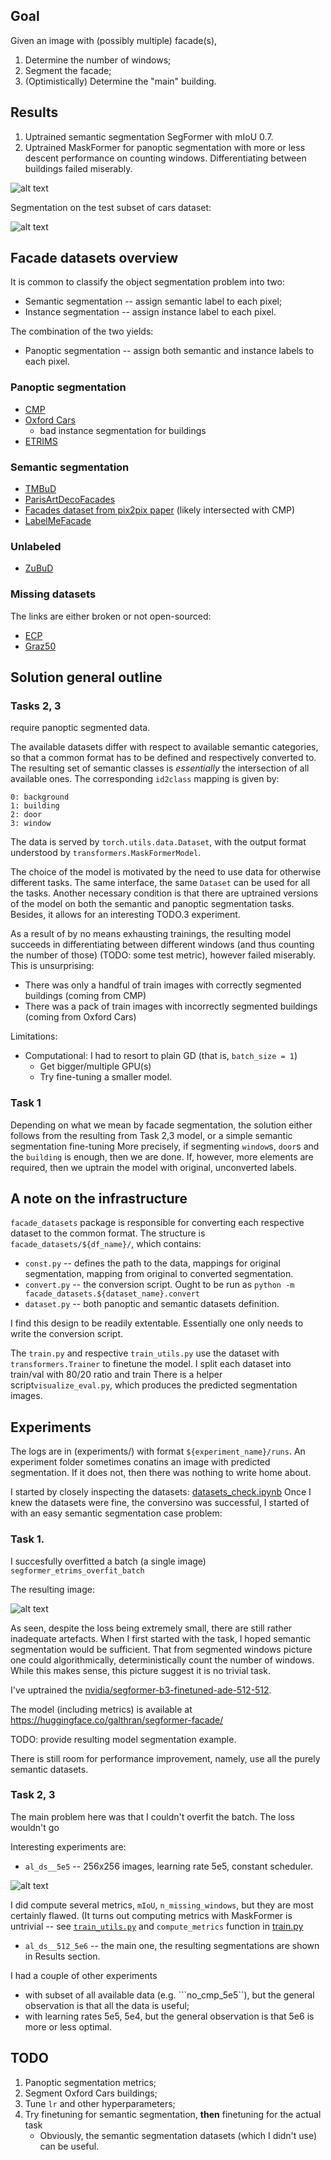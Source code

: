 ## Goal

 Given an image with (possibly multiple) facade(s),
1. Determine the number of windows;
2. Segment the facade;
3. (Optimistically) Determine the "main" building. 

## Results

1) Uptrained semantic segmentation SegFormer with mIoU 0.7.
2) Uptrained MaskFormer for panoptic segmentation with more or less descent performance on counting windows. Differentiating between buildings failed miserably.

![alt text](segmentation_example.png)

Segmentation on the test subset of cars dataset:

![alt text](test_set_segmentation.png)

## Facade datasets overview

It is common to classify the object segmentation problem into two:

- Semantic segmentation -- assign semantic label to each pixel;
- Instance segmentation -- assign instance label to each pixel.

The combination of the two yields:
- Panoptic segmentation -- assign both semantic and instance labels to each pixel.
### Panoptic segmentation

 - [CMP](https://cmp.felk.cvut.cz/~tylecr1/facade/)
 - [Oxford Cars](https://github.com/sijieaaa/Oxford-RobotCar-Facade)
	 -  bad instance segmentation for buildings
 - [ETRIMS](http://www.ipb.uni-bonn.de/projects/etrims_db/)

### Semantic segmentation

- [TMBuD](https://github.com/CipiOrhei/TMBuD)
-  [ParisArtDecoFacades](https://github.com/raghudeep/ParisArtDecoFacadesDataset)
- [Facades dataset from pix2pix paper](https://www.kaggle.com/datasets/balraj98/facades-dataset) (likely intersected with CMP)
- [LabelMeFacade](https://github.com/cvjena/labelmefacade)

### Unlabeled
- [ZuBuD](https://icu.ee.ethz.ch/research/datsets.html#:~:text=Zurich%20Build%C2%ADings%20Data%C2%ADbase) 

### Missing datasets

The links are either broken or not open-sourced:
- [ECP](https://mldta.com/dataset/ecp-paris-2010/)
- [Graz50](https://mldta.com/dataset/ecp-paris-2010/)


## Solution general outline

### Tasks 2, 3

require panoptic segmented data.

The available datasets differ with respect to available semantic categories, so that a common format has to be defined and respectively converted to.
The resulting set of semantic classes is *essentially* the intersection of all available ones. 
The corresponding ```id2class``` mapping is given by:

	0: background
	1: building
	2: door
	3: window

The data is served by ```torch.utils.data.Dataset```, with the output format understood by ```transformers.MaskFormerModel```.

The choice of the model is motivated by the need to use data for otherwise different tasks. The same interface, the same ```Dataset``` can be used for all the tasks. Another necessary condition is that there are uptrained versions of the model on both the semantic and panoptic segmentation tasks. Besides, it allows for an interesting TODO.3 experiment.

As a result of by no means exhausting trainings, the resulting model succeeds in differentiating between different windows (and thus counting the number of those) (TODO: some test metric), however failed miserably.
This is unsurprising:
 - There was only a handful of train images with correctly segmented buildings (coming from CMP)
 - There was a pack of train images with incorrectly segmented buildings (coming from Oxford Cars) 

Limitations:
- Computational: I had to resort to plain GD (that is, ```batch_size = 1```)
	- Get bigger/multiple GPU(s)
	- Try fine-tuning a smaller model.

### Task 1

Depending on what we mean by facade segmentation, the solution either follows from the resulting from Task 2,3 model, or a simple semantic segmentation fine-tuning
More precisely, if segmenting ```window```s, ```door```s and the ```building``` is enough, then we are done.
If, however, more elements are required, then we uptrain the model with original, unconverted labels.


## A note on the infrastructure

```facade_datasets``` package is responsible for converting each respective dataset to the common format.
The structure is ```facade_datasets/${df_name}/```, which contains:
 - ```const.py``` -- defines the path to the data, mappings for original segmentation, mapping from original to converted segmentation.
 - ```convert.py``` -- the conversion script. Ought to be run as ```python -m facade_datasets.${dataset_name}.convert```
 - ```dataset.py``` -- both panoptic and semantic datasets definition.
 
 I find this design to be readily extentable. Essentially one only needs to write the conversion script.


The ```train.py``` and respective ```train_utils.py``` use the dataset with ```transformers.Trainer``` to finetune the model.
I split each dataset into train/val with 80/20 ratio and train
There is a helper script```visualize_eval.py```, which produces the predicted segmentation images. 

## Experiments

The logs are in (experiments/) with format ```${experiment_name}/runs```. 
An experiment folder sometimes conatins an image with predicted segmentation. 
If it does not, then there was nothing to write home about.

I started by closely inspecting the datasets: [datasets_check.ipynb](datasets_check.ipynb)
Once I knew the datasets were fine, the conversino was successful, I started of with an easy semantic segmentation case problem:

### Task 1.

I succesfully overfitted a batch (a single image) ```segformer_etrims_overfit_batch```

The resulting image:

![alt text](segformer_overfitted.png)

As seen, despite the loss being extremely small, there are still rather inadequate artefacts.
When I first started with the task, I hoped semantic segmentation would be sufficient. 
That from segmented windows picture one could algorithmically, deterministically count the number of windows.
While this makes sense, this picture suggest it is no trivial task.

I've uptrained the [nvidia/segformer-b3-finetuned-ade-512-512](https://huggingface.co/nvidia/segformer-b3-finetuned-ade-512-512).

The model (including metrics) is available at https://huggingface.co/galthran/segformer-facade/

TODO: provide resulting model segmentation example.

There is still room for performance improvement, namely, use all the purely semantic datasets.


### Task 2, 3

The main problem here was that I couldn't overfit the batch. The loss wouldn't go

Interesting experiments are:

  - ```al_ds__5e5``` -- 256x256 images, learning rate 5e5, constant scheduler.
  
![alt text](experiments/al_ds__5e5/check4.png)

I did compute several metrics, ```mIoU```, ```n_missing_windows```, but they are most certainly flawed. 
(It turns out computing metrics with MaskFormer is untrivial -- see [```train_utils.py```](train_utils.py) and ```compute_metrics``` function in [train.py](train.py)
  
  - ```al_ds__512_5e6``` -- the main one, the resulting segmentations are shown in Results section.
  
I had a couple of other experiments 
  - with subset of all available data (e.g. ```no_cmp_5e5``), but the general observation is that all the data is useful;
  - with learning rates 5e5, 5e4, but the general observation is that 5e6 is more or less optimal.


## TODO

1. Panoptic segmentation metrics;
2. Segment Oxford Cars buildings;
3. Tune ```lr``` and other hyperparameters;
4. Try finetuning for semantic segmentation, **then** finetuning for the actual task
	- Obviously, the semantic segmentation datasets (which I didn't use) can be useful.
